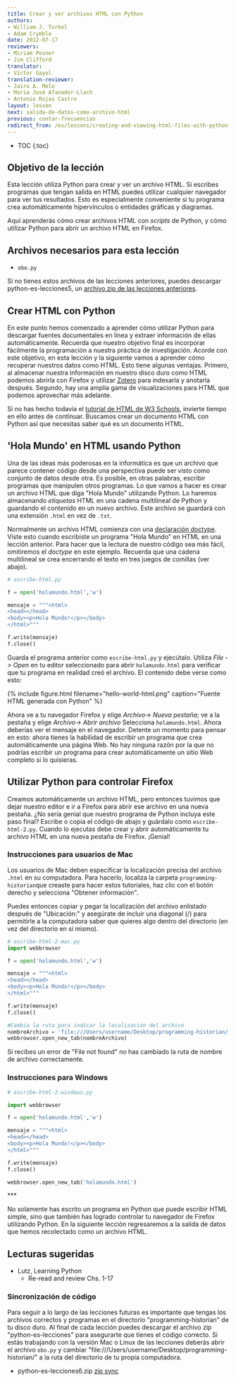 ```yaml
---
title: Crear y ver archivos HTML con Python
authors:
- William J. Turkel
- Adam Crymble
date: 2012-07-17
reviewers:
- Miriam Posner
- Jim Clifford
translator:
- Víctor Gayol
translation-reviewer:
- Jairo A. Melo
- Maria José Afanador-Llach
- Antonio Rojas Castro
layout: lesson
next: salida-de-datos-como-archivo-html
previous: contar-frecuencias
redirect_from: /es/lessons/creating-and-viewing-html-files-with-python
---
```


* TOC
{:toc}

## Objetivo de la lección

Esta lección utiliza Python para crear y ver un archivo HTML. Si escribes programas que tengan salida en HTML puedes utilizar cualquier navegador para ver tus resultados. Esto es especialmente conveniente si tu programa crea automáticamente hipervínculos o entidades gráficas y diagramas.

Aquí aprenderás cómo crear archivos HTML con *scripts* de Python, y cómo utilizar Python para abrir un archivo HTML en Firefox.

## Archivos necesarios para esta lección

- `obo.py`

Si no tienes estos archivos de las lecciones anteriores, puedes descargar python-es-lecciones5, un [archivo zip de las lecciones anteriores][].

## Crear HTML con Python

En este punto hemos comenzado a aprender cómo utilizar Python para descargar fuentes documentales en línea y extraer información de ellas automáticamente. Recuerda que nuestro objetivo final es incorporar fácilmente la programación a nuestra práctica de investigación. Acorde con este objetivo, en esta lección y la siguiente vamos a aprender cómo recuperar nuestros datos como HTML. Esto tiene algunas ventajas. Primero, al almacenar nuestra información en nuestro disco duro como HTML podemos abrirla con Firefox y utilizar [Zotero][] para indexarla y anotarla después. Segundo, hay una amplia gama de visualizaciones para HTML que podemos aprovechar más adelante.

Si no has hecho todavía el [tutorial de HTML de W3 Schools][], invierte tiempo en ello antes de continuar. Buscamos crear un documento HTML con Python así que necesitas saber qué es un documento HTML.

## 'Hola Mundo' en HTML usando Python

Una de las ideas más poderosas en la informática es que un archivo que parece contener código desde una perspectiva puede ser visto como conjunto de datos desde otra. Es posible, en otras palabras, escribir programas que manipulen otros programas. Lo que vamos a hacer es crear un archivo HTML que diga "Hola Mundo" utilizando Python. Lo haremos almacenando *etiquetas* HTML en una cadena multilineal de Python y guardando el contenido en un nuevo archivo. Este archivo se guardará con una extensión `.html` en vez de `.txt`.

Normalmente un archivo HTML comienza con una [declaración doctype][]. Viste esto cuando escribiste un programa "Hola Mundo" en HTML en una lección anterior. Para hacer que la lectura de nuestro código sea más fácil, omitiremos el *doctype* en este ejemplo. Recuerda que una cadena multilineal se crea encerrando el texto en tres juegos de comillas (ver abajo).

``` python
# escribe-html.py

f = open('holamundo.html','w')

mensaje = """<html>
<head></head>
<body><p>Hola Mundo!</p></body>
</html>"""

f.write(mensaje)
f.close()
``` 

Guarda el programa anterior como `escribe-html.py` y ejecútalo. Utiliza *File -> Open* en tu editor seleccionado para abrir `holamundo.html` para verificar que tu programa en realidad creó el archivo. El contenido debe verse como esto:

{% include figure.html filename="hello-world-html.png" caption="Fuente HTML generada con Python" %}

Ahora ve a tu navegador Firefox y elige *Archivo-> Nueva pestaña*; ve a la pestaña y elige *Archivo-> Abrir archivo* Selecciona `holamundo.html`. Ahora deberías ver el mensaje en el navegador. Detente un momento para pensar en esto: ahora tienes la habilidad de escribir un programa que crea automáticamente una página Web. No hay ninguna razón por la que no podrías escribir un programa para crear automáticamente un sitio Web completo si lo quisieras.

## Utilizar Python para controlar Firefox

Creamos automáticamente un archivo HTML, pero entonces tuvimos que dejar nuestro editor e ir a Firefox para abrir ese archivo en una nueva pestaña. ¿No sería genial que nuestro programa de Python incluya este paso final? Escribe o copia el código de abajo y guárdalo como `escribe-html-2.py`. Cuando lo ejecutas debe crear y abrir automáticamente tu archivo HTML en una nueva pestaña de Firefox. ¡Genial!

### Instrucciones para usuarios de Mac

Los usuarios de Mac deben especificar la localización precisa del archivo `.html` en su computadora. Para hacerlo, localiza la carpeta `programming-historian`que creaste para hacer estos tutoriales, haz clic con el botón derecho y selecciona "Obtener información".

Puedes entonces copiar y pegar la localización del archivo enlistado después de "Ubicación:" y asegúrate de incluir una diagonal (/) para permitirle a la computadora saber que quieres algo dentro del directorio (en vez del directorio en sí mismo).

``` python
# escribe-html-2-mac.py
import webbrowser

f = open('holamundo.html','w')

mensaje = """<html>
<head></head>
<body><p>Hola Mundo!</p></body>
</html>"""

f.write(mensaje)
f.close()

#Cambia la ruta para indicar la localización del archivo
nombreArchivo = 'file:///Users/username/Desktop/programming-historian/' + 'holamundo.html'
webbrowser.open_new_tab(nombreArchivo)
```

Si recibes un error de "File not found" no has cambiado la ruta de nombre de archivo correctamente.

### Instrucciones para Windows

``` python
# escribe-html-2-windows.py

import webbrowser

f = open('holamundo.html','w')

mensaje = """<html>
<head></head>
<body><p>Hola Mundo!</p></body>
</html>"""

f.write(mensaje)
f.close()

webbrowser.open_new_tab('holamundo.html')
```

\*\*\*

No solamente has escrito un programa en Python que puede escribir HTML simple, sino que también has logrado controlar tu navegador de Firefox utilizando Python. En la siguiente lección regresaremos a la salida de datos que hemos recolectado como un archivo HTML.

## Lecturas sugeridas

-   Lutz, Learning Python
    -   Re-read and review Chs. 1-17

### Sincronización de código

Para seguir a lo largo de las lecciones futuras es importante que tengas los archivos correctos y programas en el directorio "programming-historian" de tu disco duro. Al final de cada lección puedes descargar el archivo zip "python-es-lecciones" para asegurarte que tienes el código correcto. Si estás trabajando con la versión Mac o Linux de las lecciones deberás abrir el archivo `obo.py` y cambiar "file:///Users/username/Desktop/programming-historian/" a la ruta del directorio de tu propia computadora.

-   python-es-lecciones6.zip [zip sync]

  [archivo zip de las lecciones anteriores]: http://programminghistorian.org/assets/python-es-lecciones5.zip
  [Zotero]: http://zotero.org
  [tutorial de HTML de W3 Schools]: http://www.w3schools.com/html/default.asp
  [declaración doctype]: http://www.w3schools.com/tags/tag_doctype.asp
  [zip sync]: http://programminghistorian.org/assets/python-es-lecciones6.zip
